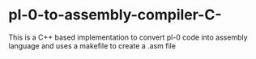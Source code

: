 # pl-0-to-assembly-compiler-C-
This is a C++ based implementation to convert pl-0 code into assembly language and uses a makefile to create a .asm file
